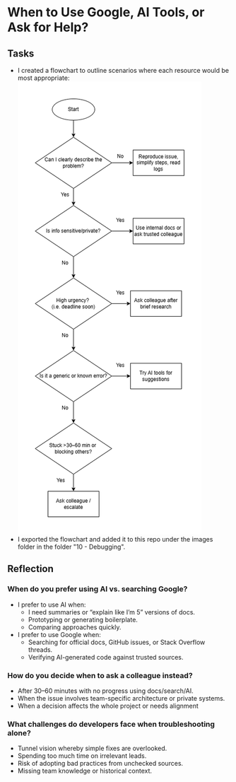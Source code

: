 # When to Use Google, AI Tools, or Ask for Help?

## Tasks

- I created a flowchart to outline scenarios where each resource would be most appropriate:
![Screenshot of decision-making framework](images/decision_making_framework.png)
- I exported the flowchart and added it to this repo under the images folder in the folder "10 - Debugging".

## Reflection

### When do you prefer using AI vs. searching Google?

- I prefer to use AI when:
  - I need summaries or “explain like I’m 5” versions of docs.
  - Prototyping or generating boilerplate.
  - Comparing approaches quickly.
- I prefer to use Google when:
  - Searching for official docs, GitHub issues, or Stack Overflow threads.
  - Verifying AI-generated code against trusted sources.

### How do you decide when to ask a colleague instead?

- After 30–60 minutes with no progress using docs/search/AI.
- When the issue involves team-specific architecture or private systems.
- When a decision affects the whole project or needs alignment

### What challenges do developers face when troubleshooting alone?

- Tunnel vision whereby simple fixes are overlooked.
- Spending too much time on irrelevant leads.
- Risk of adopting bad practices from unchecked sources.
- Missing team knowledge or historical context.
